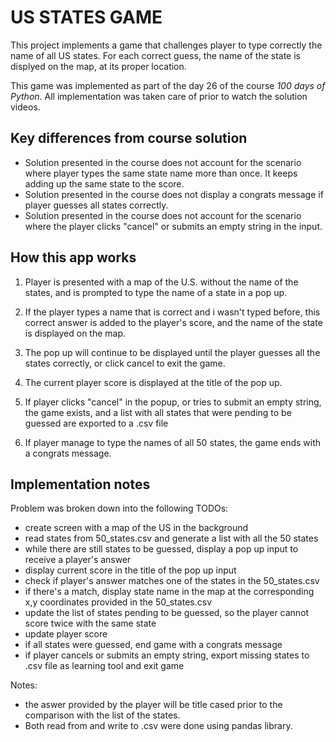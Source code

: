 
# US STATES GAME

This project implements a game that challenges player to type correctly the name of all US states. For each correct guess, the name of the state is displyed on the map, at its proper location.

This game was implemented as part of the day 26 of the course *100 days of Python*. All implementation was taken care of prior to watch the solution videos.

## Key differences from course solution

- Solution presented in the course does not account for the scenario where player types the same state name more than once. It keeps adding up the same state to the score.
- Solution presented in the course does not display a congrats message if player guesses all states correctly.
- Solution presented in the course does not account for the scenario where the player clicks "cancel" or submits an empty string in the input.

## How this app works

1. Player is presented with a map of the U.S. without the name of the states, and is prompted to type the name of a state in a pop up.

2. If the player types a name that is correct and i wasn't typed before, this correct answer is added to the player's score, and the name of the state is displayed on the map.

3. The pop up will continue to be displayed until the player guesses all the states correctly, or click cancel to exit the game.

4. The current player score is displayed at the title of the pop up.

5. If player clicks "cancel" in the popup, or tries to submit an empty string, the game exists, and a list with all states that were pending to be guessed are exported to a .csv file

6. If player manage to type the names of all 50 states, the game ends with a congrats message.
## Implementation notes

Problem was broken down into the following TODOs:

- create screen with a map of the US in the background
- read states from 50_states.csv and generate a list with all the 50 states
- while there are still states to be guessed, display a pop up input to receive a player's answer
- display current score in the title of the pop up input
- check if player's answer matches one of the states in the 50_states.csv
- if there's a match, display state name in the map at the corresponding x,y coordinates provided in the 50_states.csv
- update the list of states pending to be guessed, so the player cannot score twice with the same state
- update player score
- if all states were guessed, end game with a congrats message
- if player cancels or submits an empty string, export missing states to .csv file as learning tool and exit game


Notes:
- the aswer provided by the player will be title cased prior to the comparison with the list of the states.
- Both read from and write to .csv were done using pandas library.
